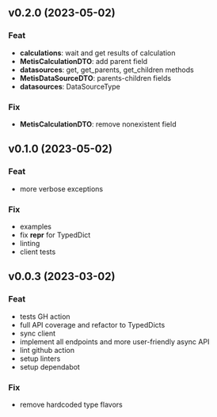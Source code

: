 ## v0.2.0 (2023-05-02)

### Feat

- **calculations**: wait and get results of calculation
- **MetisCalculationDTO**: add parent field
- **datasources**: get, get_parents, get_children methods
- **MetisDataSourceDTO**: parents-children fields
- **datasources**: DataSourceType

### Fix

- **MetisCalculationDTO**: remove nonexistent field

## v0.1.0 (2023-05-02)

### Feat

- more verbose exceptions

### Fix

- examples
- fix __repr__ for TypedDict
- linting
- client tests

## v0.0.3 (2023-03-02)

### Feat

- tests GH action
- full API coverage and refactor to TypedDicts
- sync client
- implement all endpoints and more user-friendly async API
- lint github action
- setup linters
- setup dependabot

### Fix

- remove hardcoded type flavors
